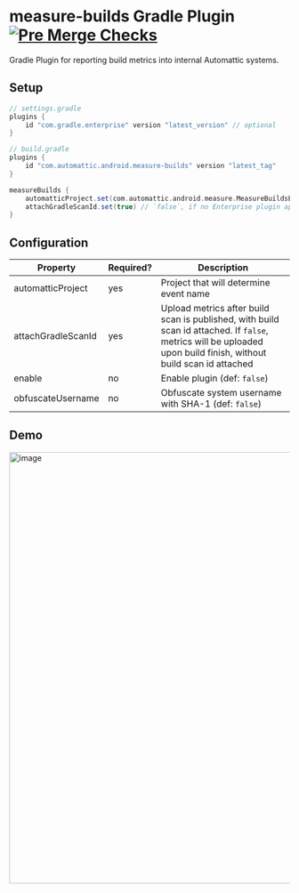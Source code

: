 # measure-builds Gradle Plugin [![Pre Merge Checks](https://github.com/cortinico/kotlin-gradle-plugin-template/workflows/Pre%20Merge%20Checks/badge.svg)](https://github.com/cortinico/kotlin-gradle-plugin-template/actions?query=workflow%3A%22Pre+Merge+Checks%22)

Gradle Plugin for reporting build metrics into internal Automattic systems.

## Setup

```groovy
// settings.gradle
plugins {
    id "com.gradle.enterprise" version "latest_version" // optional
}

// build.gradle
plugins {
    id "com.automattic.android.measure-builds" version "latest_tag"
}

measureBuilds {
    automatticProject.set(com.automattic.android.measure.MeasureBuildsExtension.AutomatticProject.WooCommerce)
    attachGradleScanId.set(true) // `false`, if no Enterprise plugin applied OR don't want to attach build scan id 
}
```

## Configuration

| Property           | Required? | Description                                                                                                                                                       |
|--------------------|-----------|-------------------------------------------------------------------------------------------------------------------------------------------------------------------|
| automatticProject  | yes       | Project that will determine event name                                                                                                                            |
| attachGradleScanId | yes       | Upload metrics after build scan is published, with build scan id attached. If `false`, metrics will be uploaded upon build finish, without build scan id attached |
| enable             | no        | Enable plugin (def: `false`)                                                                                                                                      |
| obfuscateUsername  | no        | Obfuscate system username with SHA-1 (def: `false`)                                                                                                               | 

## Demo

<img width="776" alt="image" src="https://github.com/Automattic/measure-builds-gradle-plugin/assets/5845095/62525db1-73bf-4fa8-ad67-59ad0e213748">
